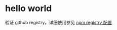 # hello world
验证 github registry，详细使用参见 [npm registry 配置](https://help.github.com/en/articles/configuring-npm-for-use-with-github-package-registry)

